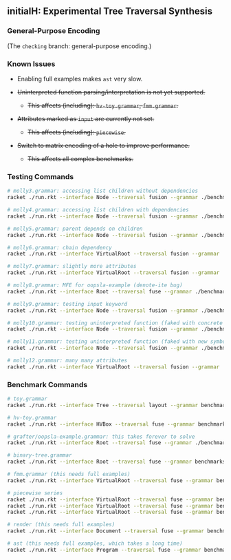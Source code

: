 ## initialH: Experimental Tree Traversal Synthesis

### General-Purpose Encoding

(The `checking` branch: general-purpose encoding.)

### Known Issues

- Enabling full examples makes `ast` very slow.

- ~~Uninterpreted function parsing/interpretation is not yet supported.~~
  - ~~This affects (including): `hv-toy.grammar`,  `fmm.grammar`.~~
- ~~Attributes marked as `input` are currently not set.~~
  - ~~This affects (including): `piecewise`.~~
- ~~Switch to matrix encoding of a hole to improve performance.~~
  - ~~This affects all complex benchmarks.~~

### Testing Commands

```bash
# molly3.grammar: accessing list children without dependencies
racket ./run.rkt --interface Node --traversal fusion --grammar ./benchmarks/molly/molly3.grammar

# molly4.grammar: accessing list children with dependencies
racket ./run.rkt --interface Node --traversal fusion --grammar ./benchmarks/molly/molly4.grammar

# molly5.grammar: parent depends on children
racket ./run.rkt --interface Node --traversal fusion --grammar ./benchmarks/molly/molly5.grammar

# molly6.grammar: chain dependency
racket ./run.rkt --interface VirtualRoot --traversal fusion --grammar ./benchmarks/molly/molly6.grammar

# molly7.grammar: slightly more attributes
racket ./run.rkt --interface VirtualRoot --traversal fusion --grammar ./benchmarks/molly/molly7.grammar

# molly8.grammar: MFE for oopsla-example (denote-ite bug)
racket ./run.rkt --interface Root --traversal fuse --grammar ./benchmarks/molly/molly8.grammar

# molly9.grammar: testing input keyword
racket ./run.rkt --interface Node --traversal fusion --grammar ./benchmarks/molly/molly9.grammar

# molly10.grammar: testing uninterpreted function (faked with concrete values)
racket ./run.rkt --interface Node --traversal fusion --grammar ./benchmarks/molly/molly10.grammar

# molly11.grammar: testing uninterpreted function (faked with new symbolic variables)
racket ./run.rkt --interface Node --traversal fusion --grammar ./benchmarks/molly/molly11.grammar

# molly12.grammar: many many attributes
racket ./run.rkt --interface VirtualRoot --traversal fusion --grammar ./benchmarks/molly/molly12.grammar
```

### Benchmark Commands

```bash
# toy.grammar
racket ./run.rkt --interface Tree --traversal layout --grammar benchmarks/toy.grammar

# hv-toy.grammar
racket ./run.rkt --interface HVBox --traversal fuse --grammar benchmarks/grafter/hv-toy.grammar

# grafter/oopsla-example.grammar: this takes forever to solve
racket ./run.rkt --interface Root --traversal fuse --grammar ./benchmarks/grafter/oopsla-example.grammar

# binary-tree.grammar
racket ./run.rkt --interface Root --traversal fuse --grammar benchmarks/grafter/binary-tree.grammar

# fmm.grammar (this needs full examples)
racket ./run.rkt --interface VirtualRoot --traversal fuse --grammar benchmarks/grafter/fmm.grammar

# piecewise series
racket ./run.rkt --interface VirtualRoot --traversal fuse --grammar benchmarks/grafter/piecewise-exp1.grammar
racket ./run.rkt --interface VirtualRoot --traversal fuse --grammar benchmarks/grafter/piecewise-exp2.grammar
racket ./run.rkt --interface VirtualRoot --traversal fuse --grammar benchmarks/grafter/piecewise-exp3.grammar

# render (this needs full examples)
racket ./run.rkt --interface Document --traversal fuse --grammar benchmarks/grafter/render.grammar

# ast (this needs full examples, which takes a long time)
racket ./run.rkt --interface Program --traversal fuse --grammar benchmarks/grafter/ast.grammar
```

